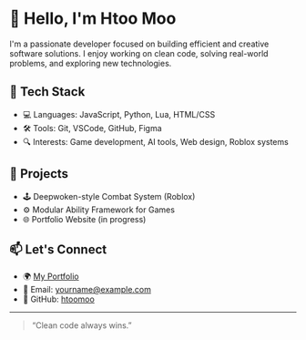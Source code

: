 # 👋 Hello, I'm Htoo Moo

I'm a passionate developer focused on building efficient and creative software solutions. I enjoy working on clean code, solving real-world problems, and exploring new technologies.

## 🔧 Tech Stack
- 💻 Languages: JavaScript, Python, Lua, HTML/CSS
- 🛠️ Tools: Git, VSCode, GitHub, Figma
- 🔍 Interests: Game development, AI tools, Web design, Roblox systems

## 🚀 Projects
- 🕹️ Deepwoken-style Combat System (Roblox)
- ⚙️ Modular Ability Framework for Games
- 🌐 Portfolio Website (in progress)

## 📫 Let's Connect
- 🌍 [My Portfolio](https://yourwebsite.com) <!-- (replace with real site) -->
- 📧 Email: yourname@example.com
- 🐙 GitHub: [htoomoo](https://github.com/htoomoo)

---

> “Clean code always wins.”  
